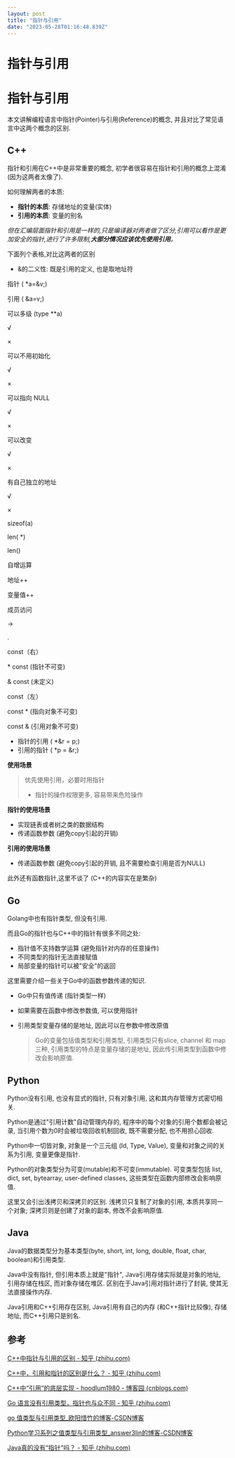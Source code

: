 ```yaml
---
layout: post
title: "指针与引用"
date: "2023-05-28T01:16:48.839Z"
---
```

指针与引用
=====

指针与引用
=====

本文讲解编程语言中指针(Pointer)与引用(Reference)的概念, 并且对比了常见语言中这两个概念的区别.

C++
---

指针和引用在C++中是非常重要的概念, 初学者很容易在指针和引用的概念上混淆(因为这两者太像了).

如何理解两者的本质:

*   **指针的本质**: 存储地址的变量(实体)
*   **引用的本质**: 变量的别名

_但在汇编层面指针和引用是一样的,只是编译器对两者做了区分,引用可以看作是更加安全的指针,进行了许多限制,**大部分情况应该优先使用引用**。_

下面列个表格,对比这两者的区别

*   &的二义性: 既是引用的定义, 也是取地址符

指针 ( \*a=&v;)

引用 ( &a=v;)

可以多级 (type \*\*a)

√

×

可以不用初始化

√

×

可以指向 NULL

√

×

可以改变

√

×

有自己独立的地址

√

×

sizeof(a)

len( \*)

len()

自增运算

地址++

变量值++

成员访问

\->

.

const（右）

\* const (指针不可变)

& const (未定义)

const（左）

const \* (指向对象不可变)

const & (引用对象不可变)

*   指针的引用 ( \*&r = p;)
*   引用的指针 ( \*p = &r;)

**使用场景**

> 优先使用引用，必要时用指针
> 
> *   指针的操作权限更多, 容易带来危险操作

**指针的使用场景**

*   实现链表或者树之类的数据结构
*   传递函数参数 (避免copy引起的开销)

**引用的使用场景**

*   传递函数参数 (避免copy引起的开销, 且不需要检查引用是否为NULL)

此外还有函数指针,这里不谈了 (C++的内容实在是繁杂)

Go
--

Golang中也有指针类型, 但没有引用.

而且Go的指针也与C++中的指针有很多不同之处:

*   指针值不支持数学运算 (避免指针对内存的任意操作)
*   不同类型的指针无法直接赋值
*   局部变量的指针可以被"安全"的返回

这里需要介绍一些关于Go中的函数参数传递的知识.

*   Go中只有值传递 (指针类型一样)
    
*   如果需要在函数中修改参数值, 可以使用指针
    
*   引用类型变量存储的是地址, 因此可以在参数中修改原值
    
    > Go的变量包括值类型和引用类型, 引用类型只有slice, channel 和 map 三种, 引用类型的特点是变量存储的是地址, 因此传引用类型到函数中修改会影响原值.
    

Python
------

Python没有引用, 也没有显式的指针, 只有对象引用, 这和其内存管理方式密切相关.

Python是通过"引用计数"自动管理内存的, 程序中的每个对象的引用个数都会被记录, 当引用个数为0时会被垃圾回收机制回收, 既不需要分配, 也不用担心回收.

Python中一切皆对象, 对象是一个三元组 (Id, Type, Value), 变量和对象之间的关系为引用, 变量更像是指针.

Python的对象类型分为可变(mutable)和不可变(immutable). 可变类型包括 list, dict, set, bytearray, user-defined classes, 这些类型在函数内部修改会影响原值.

这里又会引出浅拷贝和深拷贝的区别. 浅拷贝只复制了对象的引用, 本质共享同一个对象; 深拷贝则是创建了对象的副本, 修改不会影响原值.

Java
----

Java的数据类型分为基本类型(byte, short, int, long, double, float, char, boolean)和引用类型.

Java中没有指针, 但引用本质上就是"指针", Java引用存储实际就是对象的地址, 引用存储在栈区, 而对象存储在堆区. 区别在于Java引用对指针进行了封装, 使其无法直接操作内存.

Java引用和C++引用存在区别, Java引用有自己的内存 (和C++指针比较像), 存储地址, 而C++引用只是别名.

参考
--

[C++中指针与引用的区别 - 知乎 (zhihu.com)](https://zhuanlan.zhihu.com/p/140966943)

[C++中，引用和指针的区别是什么？ - 知乎 (zhihu.com)](https://www.zhihu.com/question/37608201/answer/1601079930)

[C++中“引用”的底层实现 - hoodlum1980 - 博客园 (cnblogs.com)](https://www.cnblogs.com/hoodlum1980/archive/2012/06/19/2554270.html)

[Go 语言没有引用类型，指针也与众不同 - 知乎 (zhihu.com)](https://zhuanlan.zhihu.com/p/400246499)

[go 值类型与引用类型\_欧阳惜竹的博客-CSDN博客](https://blog.csdn.net/qq_37886086/article/details/115326358)

[Python学习系列之值类型与引用类型\_answer3lin的博客-CSDN博客](https://blog.csdn.net/answer3lin/article/details/86430074)

[Java真的没有“指针”吗？ - 知乎 (zhihu.com)](https://zhuanlan.zhihu.com/p/131612029)